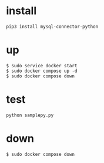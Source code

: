 # install
```
pip3 install mysql-connector-python
```

# up
```
$ sudo service docker start
$ sudo docker compose up -d
$ sudo docker compose down
```

# test
```
python samplepy.py
```

# down
```
$ sudo docker compose down
```
